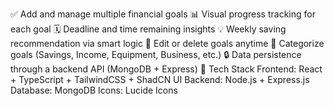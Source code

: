 ✅ Add and manage multiple financial goals
📊 Visual progress tracking for each goal
🗓️ Deadline and time remaining insights
💡 Weekly saving recommendation via smart logic
📝 Edit or delete goals anytime
🧠 Categorize goals (Savings, Income, Equipment, Business, etc.)
🔒 Data persistence through a backend API (MongoDB + Express)
🧱 Tech Stack
Frontend: React + TypeScript + TailwindCSS + ShadCN UI
Backend: Node.js + Express.js
Database: MongoDB
Icons: Lucide Icons

